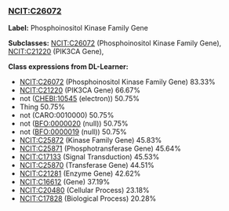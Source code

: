 
### [NCIT:C26072](http://purl.obolibrary.org/obo/NCIT_C26072)
**Label:** Phosphoinositol Kinase Family Gene

**Subclasses:** [NCIT:C26072](http://purl.obolibrary.org/obo/NCIT_C26072) (Phosphoinositol Kinase Family Gene), [NCIT:C21220](http://purl.obolibrary.org/obo/NCIT_C21220) (PIK3CA Gene), 

**Class expressions from DL-Learner:**

- [NCIT:C26072](http://purl.obolibrary.org/obo/NCIT_C26072) (Phosphoinositol Kinase Family Gene) 83.33%
- [NCIT:C21220](http://purl.obolibrary.org/obo/NCIT_C21220) (PIK3CA Gene) 66.67%
- not ([CHEBI:10545](http://purl.obolibrary.org/obo/CHEBI_10545) (electron)) 50.75%
- Thing 50.75%
- not (CARO:0010000) 50.75%
- not ([BFO:0000020](http://purl.obolibrary.org/obo/BFO_0000020) (null)) 50.75%
- not ([BFO:0000019](http://purl.obolibrary.org/obo/BFO_0000019) (null)) 50.75%
- [NCIT:C25872](http://purl.obolibrary.org/obo/NCIT_C25872) (Kinase Family Gene) 45.83%
- [NCIT:C25871](http://purl.obolibrary.org/obo/NCIT_C25871) (Phosphotransferase Gene) 45.64%
- [NCIT:C17133](http://purl.obolibrary.org/obo/NCIT_C17133) (Signal Transduction) 45.53%
- [NCIT:C25870](http://purl.obolibrary.org/obo/NCIT_C25870) (Transferase Gene) 44.51%
- [NCIT:C21281](http://purl.obolibrary.org/obo/NCIT_C21281) (Enzyme Gene) 42.62%
- [NCIT:C16612](http://purl.obolibrary.org/obo/NCIT_C16612) (Gene) 37.19%
- [NCIT:C20480](http://purl.obolibrary.org/obo/NCIT_C20480) (Cellular Process) 23.18%
- [NCIT:C17828](http://purl.obolibrary.org/obo/NCIT_C17828) (Biological Process) 20.28%


